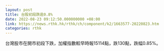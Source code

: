 ```yaml
---
layout: post
title: 台股初段跌逾0.8%
date: 2022-08-23 09:12:50.000000000 +08:00
link: https://news.rthk.hk/rthk/ch/component/k2/1663577-20220823.htm
categories: rthk
---
```


台灣股市在開市初段下跌，加權指數較早時報15114點，跌130點，跌幅0.85%。
